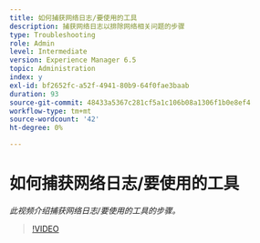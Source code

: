 ```yaml
---
title: 如何捕获网络日志/要使用的工具
description: 捕获网络日志以排除网络相关问题的步骤
type: Troubleshooting
role: Admin
level: Intermediate
version: Experience Manager 6.5
topic: Administration
index: y
exl-id: bf2652fc-a52f-4941-80b9-64f0fae3baab
duration: 93
source-git-commit: 48433a5367c281cf5a1c106b08a1306f1b0e8ef4
workflow-type: tm+mt
source-wordcount: '42'
ht-degree: 0%

---
```


# 如何捕获网络日志/要使用的工具

*此视频介绍捕获网络日志/要使用的工具的步骤。*

>[!VIDEO](https://video.tv.adobe.com/v/3417825?quality=12&learn=on&captions=chi_hans)
